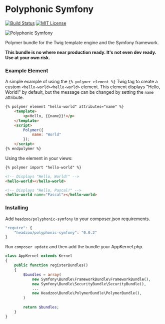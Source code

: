 # Polyphonic Symfony

[![Build Status](https://img.shields.io/travis/headzoo/polyphonic-symfony/master.svg?style=flat-square)](https://travis-ci.org/headzoo/polyphonic-symfony)
[![MIT License](https://img.shields.io/badge/license-MIT-blue.svg?style=flat-square)](https://raw.githubusercontent.com/headzoo/polyphonic-symfony/master/LICENSE.md)

![Polyphonic Symfony](http://i.imgur.com/DukYX3u.png)

Polymer bundle for the Twig template engine and the Symfony framework.

**This bundle is no where near production ready. It's not even dev ready. Use at your own risk.**


### Example Element
A simple example of using the `{% polymer element %}` Twig tag to create a custom `<hello-world><hello-world>` element. This element displays "Hello, World!" by default, but the message can be changed by setting the `name` attribute.

```html
{% polymer element "hello-world" attributes="name" %}
    <template>
        <p>Hello, {{name}}!</p>
    </template>
    <script>
        Polymer({
            name: "World"
        });
    </script>
{% endpolymer %}
```

Using the element in your views:

```html
{% polymer import "hello-world" %}

<!-- Displays "Hello, World!" -->
<hello-world></hello-world>

<!-- Displays "Hello, Pascal!" -->
<hello-world name="Pascal"></hello-world>
```

### Installing
Add `headzoo/polyphonic-symfony` to your composer.json requirements.

```javascript
"require": {
    "headzoo/polyphonic-symfony": "0.0.2"
}
```

Run `composer update` and then add the bundle your AppKernel.php.

```php
class AppKernel extends Kernel
{
    public function registerBundles()
    {
        $bundles = array(
            new Symfony\Bundle\FrameworkBundle\FrameworkBundle(),
            new Symfony\Bundle\SecurityBundle\SecurityBundle(),
            ...
            new Headzoo\Bundle\PolymerBundle\PolymerBundle(),
        )
        
        return $bundles;
    }
}
```
